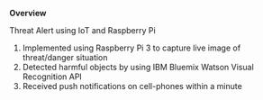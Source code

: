 **Overview**

Threat Alert using IoT and Raspberry Pi

1. Implemented using Raspberry Pi 3 to capture live image of threat/danger situation
2. Detected harmful objects by using IBM Bluemix Watson Visual Recognition API
3. Received push notifications on cell-phones within a minute
